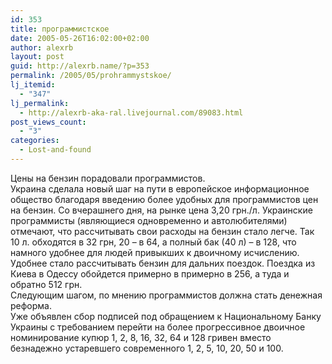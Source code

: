 ```yaml
---
id: 353
title: программистское
date: 2005-05-26T16:02:00+02:00
author: alexrb
layout: post
guid: http://alexrb.name/?p=353
permalink: /2005/05/prohrammystskoe/
lj_itemid:
  - "347"
lj_permalink:
  - http://alexrb-aka-ral.livejournal.com/89083.html
post_views_count:
  - "3"
categories:
  - Lost-and-found
---
```

Цены на бензин порадовали программистов.  
Украина сделала новый шаг на пути в европейское информационное общество благодаря введению более удобных для программистов цен на бензин. Со вчерашнего дня, на рынке цена 3,20 грн./л. Украинские программисты (являющиеся одновременно и автолюбителями) отмечают, что рассчитывать свои расходы на бензин стало легче. Так 10 л. обходятся в 32 грн, 20 &#8211; в 64, а полный бак (40 л) &#8211; в 128, что намного удобнее для людей привыкших к двоичному исчислению.  
Удобнее стало рассчитывать бензин для дальних поездок. Поездка из Киева в Одессу обойдется примерно в примерно в 256, а туда и обратно 512 грн.  
Следующим шагом, по мнению программистов должна стать денежная реформа.  
Уже объявлен сбор подписей под обращением к Национальному Банку Украины с требованием перейти на более прогрессивное двоичное номинирование купюр 1, 2, 8, 16, 32, 64 и 128 гривен вместо безнадежно устаревшего современного 1, 2, 5, 10, 20, 50 и 100.
